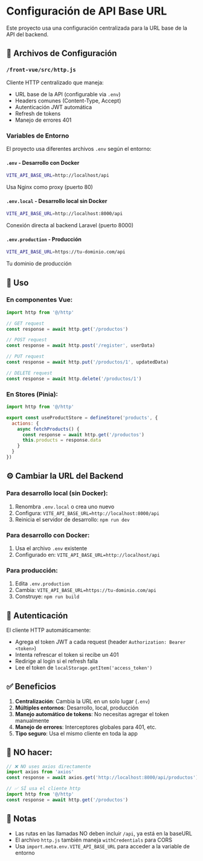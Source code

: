 # Configuración de API Base URL

Este proyecto usa una configuración centralizada para la URL base de la API del backend.

## 📁 Archivos de Configuración

### `/front-vue/src/http.js`
Cliente HTTP centralizado que maneja:
- URL base de la API (configurable via `.env`)
- Headers comunes (Content-Type, Accept)
- Autenticación JWT automática
- Refresh de tokens
- Manejo de errores 401

### Variables de Entorno

El proyecto usa diferentes archivos `.env` según el entorno:

#### `.env` - Desarrollo con Docker
```bash
VITE_API_BASE_URL=http://localhost/api
```
Usa Nginx como proxy (puerto 80)

#### `.env.local` - Desarrollo local sin Docker
```bash
VITE_API_BASE_URL=http://localhost:8000/api
```
Conexión directa al backend Laravel (puerto 8000)

#### `.env.production` - Producción
```bash
VITE_API_BASE_URL=https://tu-dominio.com/api
```
Tu dominio de producción

## 🔧 Uso

### En componentes Vue:
```javascript
import http from '@/http'

// GET request
const response = await http.get('/productos')

// POST request
const response = await http.post('/register', userData)

// PUT request
const response = await http.put('/productos/1', updatedData)

// DELETE request
const response = await http.delete('/productos/1')
```

### En Stores (Pinia):
```javascript
import http from '@/http'

export const useProductStore = defineStore('products', {
  actions: {
    async fetchProducts() {
      const response = await http.get('/productos')
      this.products = response.data
    }
  }
})
```

## ⚙️ Cambiar la URL del Backend

### Para desarrollo local (sin Docker):
1. Renombra `.env.local` o crea uno nuevo
2. Configura: `VITE_API_BASE_URL=http://localhost:8000/api`
3. Reinicia el servidor de desarrollo: `npm run dev`

### Para desarrollo con Docker:
1. Usa el archivo `.env` existente
2. Configurado en: `VITE_API_BASE_URL=http://localhost/api`

### Para producción:
1. Edita `.env.production`
2. Cambia: `VITE_API_BASE_URL=https://tu-dominio.com/api`
3. Construye: `npm run build`

## 🔑 Autenticación

El cliente HTTP automáticamente:
- Agrega el token JWT a cada request (header `Authorization: Bearer <token>`)
- Intenta refrescar el token si recibe un 401
- Redirige al login si el refresh falla
- Lee el token de `localStorage.getItem('access_token')`

## ✅ Beneficios

1. **Centralización**: Cambia la URL en un solo lugar (`.env`)
2. **Múltiples entornos**: Desarrollo, local, producción
3. **Manejo automático de tokens**: No necesitas agregar el token manualmente
4. **Manejo de errores**: Interceptores globales para 401, etc.
5. **Tipo seguro**: Usa el mismo cliente en toda la app

## 🚫 NO hacer:

```javascript
// ❌ NO uses axios directamente
import axios from 'axios'
const response = await axios.get('http://localhost:8000/api/productos')

// ✅ SÍ usa el cliente http
import http from '@/http'
const response = await http.get('/productos')
```

## 📝 Notas

- Las rutas en las llamadas NO deben incluir `/api`, ya está en la baseURL
- El archivo `http.js` también maneja `withCredentials` para CORS
- Usa `import.meta.env.VITE_API_BASE_URL` para acceder a la variable de entorno
